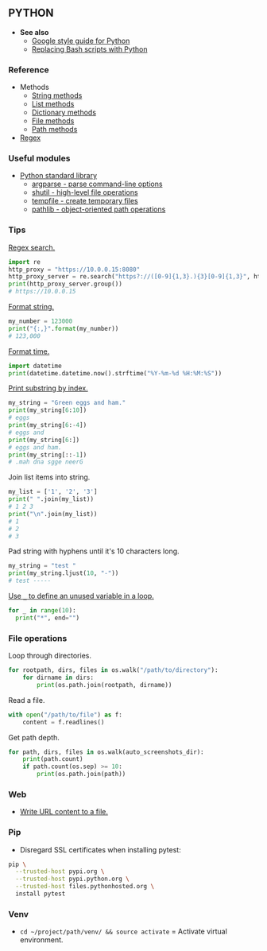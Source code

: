 
## PYTHON

- **See also**
  - [Google style guide for Python](https://google.github.io/styleguide/pyguide.html)
  - [Replacing Bash scripts with Python](https://github.com/ninjaaron/replacing-bash-scripting-with-python)

### Reference

- Methods
  - [String methods](https://www.w3schools.com/python/python_ref_string.asp)
  - [List methods](https://www.w3schools.com/python/python_ref_list.asp)
  - [Dictionary methods](https://www.w3schools.com/python/python_ref_dictionary.asp)
  - [File methods](https://www.w3schools.com/python/python_ref_file.asp)
  - [Path methods](https://www.tutorialspoint.com/python/os_path_methods.htm)
- [Regex](https://www.w3schools.com/python/python_regex.asp)


### Useful modules

- [Python standard library](https://docs.python.org/3/library/index.html)
  - [argparse - parse command-line options](https://www.pythonforbeginners.com/argparse/argparse-tutorial)
  - [shutil - high-level file operations](https://docs.python.org/3/library/shutil.html)
  - [tempfile - create temporary files](https://docs.python.org/3/library/tempfile.html)
  - [pathlib - object-oriented path operations](https://docs.python.org/3/library/pathlib.html)

### Tips

[Regex search.](https://www.w3schools.com/python/python_regex.asp)
```python
import re
http_proxy = "https://10.0.0.15:8080"
http_proxy_server = re.search("https?://([0-9]{1,3}.){3}[0-9]{1,3}", http_proxy)
print(http_proxy_server.group())
# https://10.0.0.15
```

[Format string.](https://www.w3schools.com/python/ref_string_format.asp)
```python
my_number = 123000
print("{:,}".format(my_number))
# 123,000
```

[Format time.](https://www.w3schools.com/python/python_datetime.asp)
```python
import datetime
print(datetime.datetime.now().strftime("%Y-%m-%d %H:%M:%S"))
```

[Print substring by index.](https://www.w3schools.com/python/python_strings_slicing.asp)
```python
my_string = "Green eggs and ham."
print(my_string[6:10])
# eggs
print(my_string[6:-4])
# eggs and
print(my_string[6:])
# eggs and ham.
print(my_string[::-1])
# .mah dna sgge neerG
```

Join list items into string.
```python
my_list = ['1', '2', '3']
print(" ".join(my_list))
# 1 2 3
print("\n".join(my_list))
# 1
# 2
# 3
```

Pad string with hyphens until it's 10 characters long.
```python
my_string = "test "
print(my_string.ljust(10, "-"))
# test -----
```

[Use `_` to define an unused variable in a loop.](https://www.geeksforgeeks.org/unused-variable-in-for-loop-in-python/)
```python
for _ in range(10):
  print("*", end="")
```

### File operations

Loop through directories.
```python
for rootpath, dirs, files in os.walk("/path/to/directory"):
    for dirname in dirs:
        print(os.path.join(rootpath, dirname))
```

Read a file.
```python
with open("/path/to/file") as f:
    content = f.readlines()
```

Get path depth.
```python
for path, dirs, files in os.walk(auto_screenshots_dir):
    print(path.count)
    if path.count(os.sep) >= 10:
        print(os.path.join(path))
```

### Web

- [Write URL content to a file.](https://docs.python.org/3.3/library/urllib.request.html#urllib.request.urlretrieve)

### Pip

- Disregard SSL certificates when installing pytest:
```bash
pip \
  --trusted-host pypi.org \
  --trusted-host pypi.python.org \
  --trusted-host files.pythonhosted.org \
  install pytest
```

### Venv

- `cd ~/project/path/venv/ && source activate` = Activate virtual environment.
